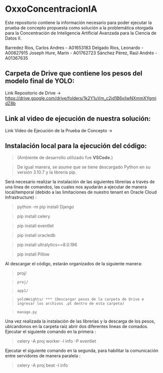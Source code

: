 # OxxoConcentracionIA
Este repositorio contiene la información necesario para poder ejecutar la prueba de concepto propuesta como solución a la problemática otorgada para la Concentración de Inteligencia Artificial Avanzada para la Ciencia de Datos II.

Barredez Rios, Carlos Andres - A01653183
Delgado Rios, Leonardo - A00827915
Joseph Hure, Marin - A01762723
Sánchez Pérez, Raúl Andrés - A01367635

## Carpeta de Drive que contiene los pesos del modelo final de YOLO:

Link Repositorio de Drive -> https://drive.google.com/drive/folders/1k2Y1uVm_c2jd1B6xilwNXmmXYgmidZ8b

## Link al video de ejecución de nuestra solución:

Link Video de Ejecución de la Prueba de Concepto -> 

## Instalación local para la ejecución del código:

> (Ambiente de desarrollo utilizado fue **VSCode.**)

> De igual manera, se asume que se tiene descargado Python en su versión 3.10.7 y la librería pip.

Será necesario realizar la instalación de las siguientes librerías a través de una linea de comandos, las cuales nos ayudarán a ejecutar de manera local/temporal (debido a las limitaciones de nuestro tenant en Oracle Cloud Infrastructure) :

> python -m pip install Django

> pip install celery

> pip install eventlet

> pip install oracledb

> pip install ultralytics==8.0.196

> pip install Pillow

Al descargar el código, estarán organizados de la siguiente manera:

>   proj/

>     proj/

>     app1/

>     yoloWeights/ *** (Descargar pesos de la carpeta de Drive e ingresar los archivos .pt dentro de esta carpeta)

>     manage.py

Una vez realizada la instalación de las librerías y la descarga de los pesos, ubicandonos en la carpeta raíz abrir dos diferentes lineas de comados.
Ejecutar el siguiente comando en la primera :

> celery -A proj worker -l info -P eventlet

Ejecutar el siguiente comando en la segunda, para habilitar la comunicación entre servidores de manera paralela : 

> celery -A proj beat -l info

